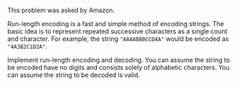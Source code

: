 This problem was asked by Amazon.

Run-length encoding is a fast and simple method of encoding strings. The basic idea is to represent repeated successive characters as a single count and character. For example, the string ```"AAAABBBCCDAA"``` would be encoded as ```"4A3B2C1D2A"```.

Implement run-length encoding and decoding. You can assume the string to be encoded have no digits and consists solely of alphabetic characters. You can assume the string to be decoded is valid.